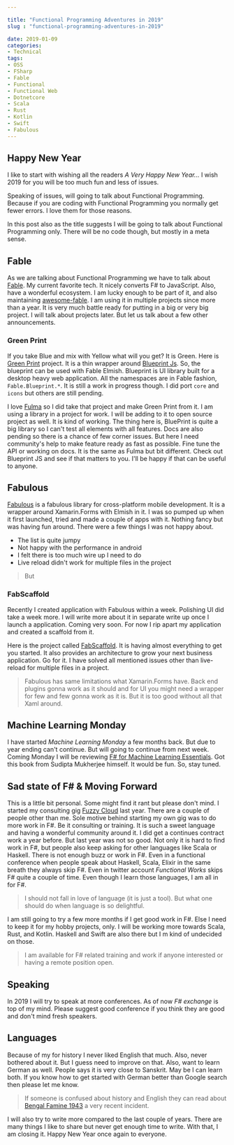 ```yaml
---

title: "Functional Programming Adventures in 2019"
slug : "functional-programming-adventures-in-2019"

date: 2019-01-09
categories:
- Technical
tags:
- OSS
- FSharp
- Fable
- Functional
- Functional Web
- Dotnetcore
- Scala
- Rust
- Kotlin
- Swift
- Fabulous
---
```


## Happy New Year

I like to start with wishing all the readers *A Very Happy New Year...* I wish 2019 for you will be too much fun and less of issues.

Speaking of issues, will going to talk about Functional Programming. Because if you are coding with Functional Programming you normally get fewer errors. I love them for those reasons.

In this post also as the title suggests I will be going to talk about Functional Programming only. There will be no code though, but mostly in a meta sense.

## Fable


As we are talking about Functional Programming we have to talk about [Fable](https://fable.io/). My current favorite tech. It nicely converts F# to JavaScript. Also, have a wonderful ecosystem. I am lucky enough to be part of it, and also maintaining [awesome-fable](https://github.com/kunjee17/awesome-fable). I am using it in multiple projects since more than a year. It is very much battle ready for putting in a big or very big project. I will talk about projects later. But let us talk about a few other announcements.

### Green Print

If you take Blue and mix with Yellow what will you get? It is Green. Here is [Green Print](https://github.com/kunjee17/greenprint) project. It is a thin wrapper around [Blueprint Js](https://blueprintjs.com/). So, the blueprint can be used with Fable Elmish. Blueprint is UI library built for a desktop heavy web application. All the namespaces are in Fable fashion, `Fable.Blueprint.*`. It is still a work in progress though. I did port `core` and `icons` but others are still pending.

I love [Fulma](https://github.com/MangelMaxime/Fulma) so I did take that project and make Green Print from it. I am using a library in a project for work. I will be adding to it to open source project as well. It is kind of working. The thing here is, BluePrint is quite a big library so I can't test all elements with all features. Docs are also pending so there is a chance of few corner issues. But here I need community's help to make feature ready as fast as possible. Fine tune the API or working on docs. It is the same as Fulma but bit different. Check out Blueprint JS and see if that matters to you. I'll be happy if that can be useful to anyone.

## Fabulous

[Fabulous](https://fsprojects.github.io/Fabulous/) is a fabulous library for cross-platform mobile development. It is a wrapper around Xamarin.Forms with Elmish in it. I was so pumped up when it first launched, tried and made a couple of apps with it. Nothing fancy but was having fun around. There were a few things I was not happy about.

- The list is quite jumpy
- Not happy with the performance in android
- I felt there is too much wire up I need to do
- Live reload didn't work for multiple files in the project

> But

### FabScaffold

Recently I created application with Fabulous within a week. Polishing UI did take a week more. I will write more about it in separate write up once I launch a application. Coming very soon. For now I rip apart my application and created a scaffold from it.

Here is the project called [FabScaffold](https://github.com/kunjee17/FabScaffold). It is having almost everything to get you started. It also provides an architecture to grow your next business application. Go for it. I have solved all mentioned issues other than live-reload for multiple files in a project.

> Fabulous has same limitations what Xamarin.Forms have. Back end plugins gonna work as it should and for UI you might need a wrapper for few and few gonna work as it is. But it is too good without all that Xaml around.

## Machine Learning Monday

I have started *Machine Learning Monday* a few months back. But due to year ending can't continue. But will going to continue from next week. Coming Monday I will be reviewing [F# for Machine Learning Essentials](https://www.packtpub.com/big-data-and-business-intelligence/f-machine-learning). Got this book from Sudipta Mukherjee himself. It would be fun. So, stay tuned.

## Sad state of F# & Moving Forward

This is a little bit personal. Some might find it rant but please don't mind. I started my consulting gig [Fuzzy Cloud](https://fuzzycloud.in/) last year. There are a couple of people other than me. Sole motive behind starting my own gig was to do more work in F#. Be it consulting or training. It is such a sweet language and having a wonderful community around it. I did get a continues contract work a year before. But last year was not so good. Not only it is hard to find work in F#, but people also keep asking for other languages like Scala or Haskell. There is not enough buzz or work in F#. Even in a functional conference when people speak about Haskell, Scala, Elixir in the same breath they always skip F#. Even in twitter account *Functional Works* skips F# quite a couple of time. Even though I learn those languages, I am all in for F#.

> I should not fall in love of language (it is just a tool). But what one should do when language is so delightful.

I am still going to try a few more months if I get good work in F#. Else I need to keep it for my hobby projects, only. I will be working more towards Scala, Rust, and Kotlin. Haskell and Swift are also there but I m kind of undecided on those.

> I am available for F# related training and work if anyone interested or having a remote position open.


## Speaking

In 2019 I will try to speak at more conferences. As of now *F# exchange* is top of my mind. Please suggest good conference if you think they are good and don't mind fresh speakers.

## Languages
Because of my for history I never liked English that much. Also, never bothered about it. But I guess need to improve on that. Also, want to learn German as well. People says it is very close to Sanskrit. May be I can learn both. If you know how to get started with German better than Google search then please let me know.

> If someone is confused about history and English they can read about [Bengal Famine 1943](https://en.wikipedia.org/wiki/Bengal_famine_of_1943) a very recent incident.

I will also try to write more compared to the last couple of years. There are many things I like to share but never get enough time to write. With that, I am closing it. Happy New Year once again to everyone.
